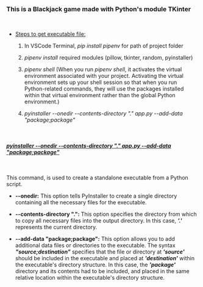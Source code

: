 ### This is a Blackjack game made with Python's module TKinter
<br/>

- <ins>Steps to get executable file:</ins>
  
  1.   In VSCode Terminal, _pip install pipenv_ for path of project folder
    
  2.   _pipenv install_ required modules (pillow, tkinter, random, pyinstaller)
    
  3.   _pipenv shell_ (When you run _pipenv shell_, it activates the virtual environment associated with your project. Activating the virtual environment sets up your shell session so that when you run Python-related commands, they will use the packages installed within that virtual environment rather than the global Python environment.)
  
  4.  _pyinstaller --onedir --contents-directory "." app.py --add-data "package;package"_

<br/>

#### <ins>_pyinstaller --onedir --contents-directory "." app.py --add-data "package;package"_</ins>
<br/>

This command, is used to create a standalone executable from a Python script.

- **--onedir:**  This option tells PyInstaller to create a single directory containing all the necessary files for the executable.

- **--contents-directory ".":**  This option specifies the directory from which to copy all necessary files into the output directory. In this case, ***'.'*** represents the current directory.

- **--add-data "package;package":**  This option allows you to add additional data files or directories to the executable. The syntax ***"source;destination"*** specifies that the file or directory at ***'source'*** should be included in the executable and placed at ***'destination'*** within the executable's directory structure. In this case, the ***'package'*** directory and its contents had to be included, and placed in the same relative location within the executable's directory structure.
